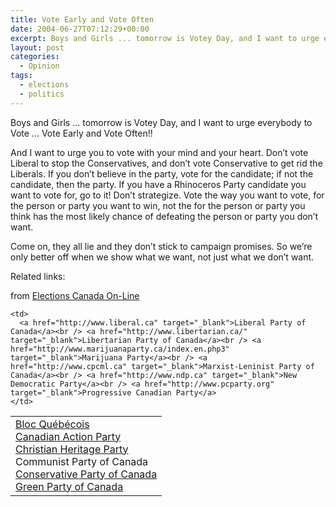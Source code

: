 ```yaml
---
title: Vote Early and Vote Often
date: 2004-06-27T07:12:29+00:00
excerpt: Boys and Girls ... tomorrow is Votey Day, and I want to urge everybody to Vote ... Vote Early and Vote Often!
layout: post
categories:
  - Opinion
tags:
  - elections
  - politics
---
```


Boys and Girls &#8230; tomorrow is Votey Day, and I want to urge everybody to Vote &#8230; Vote Early and Vote Often!!

And I want to urge you to vote with your mind and your heart. Don&#8217;t vote Liberal to stop the Conservatives, and don&#8217;t vote Conservative to get rid the Liberals. If you don&#8217;t believe in the party, vote for the candidate; if not the candidate, then the party. If you have a Rhinoceros Party candidate you want to vote for, go to it! Don&#8217;t strategize. Vote the way you want to vote, for the person or party you want to win, not the for the person or party you think has the most likely chance of defeating the person or party you don&#8217;t want.

Come on, they all lie and they don&#8217;t stick to campaign promises. So we&#8217;re only better off when we show what we want, not just what we don&#8217;t want.

Related links:

from <a href="http://www.elections.ca/content.asp?section=pol&document=index&dir=par&lang=e&textonly=false" target="_blank">Elections Canada On-Line</a>

<table>
  <tr>
    <td>
      <a href="http://www.blocquebecois.org" target="_blank">Bloc Québécois</a><br /> <a href="http://www.canadianactionparty.ca" target="_blank">Canadian Action Party</a><br /> <a href="http://www.chp.ca" target="_blank">Christian Heritage Party</a><br /> Communist Party of Canada<br /> <a href="http://www.conservative.ca" target="_blank">Conservative Party of Canada</a><br /> <a href="http://greenparty.ca" target="_blank">Green Party of Canada</a>
    </td>
    
    <td>
      <a href="http://www.liberal.ca" target="_blank">Liberal Party of Canada</a><br /> <a href="http://www.libertarian.ca/" target="_blank">Libertarian Party of Canada</a><br /> <a href="http://www.marijuanaparty.ca/index.en.php3" target="_blank">Marijuana Party</a><br /> <a href="http://www.cpcml.ca" target="_blank">Marxist-Leninist Party of Canada</a><br /> <a href="http://www.ndp.ca" target="_blank">New Democratic Party</a><br /> <a href="http://www.pcparty.org" target="_blank">Progressive Canadian Party</a>
    </td>
  </tr>
</table>
